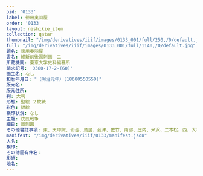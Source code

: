 ```yaml
---
pid: '0133'
label: 徳用奥羽屋
order: '0133'
layout: nishikie_item
collection: qatar
thumbnail: "/img/derivatives/iiif/images/0133_001/full/250,/0/default.jpg"
full: "/img/derivatives/iiif/images/0133_001/full/1140,/0/default.jpg"
題名: 徳用奥羽屋
書名: 維新前後諷刺画　二
所蔵機関: 東京大学史料編纂所
請求記号: '0380-17-2-(60)'
画工名: なし
和暦年月日: "（明治元年）(18680550550)"
版元名: 
版元住所: 
判: 大判
形態: 竪絵 ２枚続
彩色: 錦絵
検印状況: なし
主題: 戊辰戦争
細目: 風刺画
その他書誌事項: 東、天璋院、仙台、鳥居、会津、佐竹、南部、庄内、米沢、二本松、西、大垣、土佐、薩摩、長州、彦根、藤堂
manifest: "/img/derivatives/iiif/0133/manifest.json"
人名: 
検印: 
その他固有件名: 
彫師: 
地名: 
---
```

